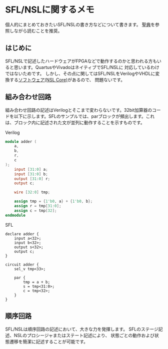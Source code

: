 # SFL/NSLに関するメモ
個人的にまとめておきたいSFL/NSLの書き方などについて書きます。
[聖典](http://www-lab09.kuee.kyoto-u.ac.jp/parthenon/NTT/hajimete/3shou.htm)を参照しながら読むことを推奨。

## はじめに
SFL/NSLで記述したハードウェアがFPGAなどで動作するのかと思われる方もいると思います。QuartusやVivadoはネイティブでSFL/NSLに
対応しているわけではないためです。
しかし、その点に関してはSFL/NSLをVerilogやVHDLに変換する[ソフトウェア(NSL Core)](https://www.overtone.co.jp/support/downloads/)</a>があるので、
問題ないです。

## 組み合わせ回路
組み合わせ回路の記述はVerilogとそこまで変わらないです。32bit加算器のコードを以下に示します。SFLのサンプルでは、parブロックが頻出します。これは、ブロック内に記述された文が並列に動作することを示すものです。

Verilog
```verilog
module adder (
    a,
    b,
    r,
    c
);
    input [31:0] a;
    input [31:0] b;
    output [31:0] r;
    output c;

    wire [32:0] tmp;

    assign tmp = {1'b0, a} + {1'b0, b};
    assign r = tmp[31:0];
    assign c = tmp[32];
endmodule
```

SFL
```sfl
declare adder {
    input a<32>;
    input b<32>;
    output s<32>;
    output c;
}

circuit adder {
    sel_v tmp<33>;

    par {
        tmp = a + b;
        s = tmp<31:0>;
        c = tmp<32>;
    }
}
```

## 順序回路
SFL/NSLは順序回路の記述において、大きな力を発揮します。
SFLのステージ記述、NSLのプロシージャまたはステート記述により、
状態ごとの動作および状態遷移を簡潔に記述することが可能です。